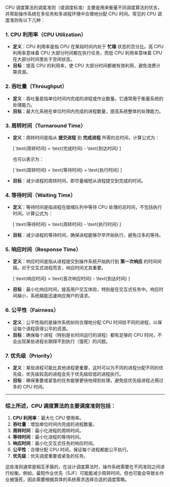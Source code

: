CPU 调度算法的调度准则（或调度标准）主要是用来衡量不同调度算法的优劣，并帮助操作系统在多任务和多进程环境中合理地分配 CPU 时间。常见的 CPU 调度准则有以下几种：

### 1. **CPU 利用率（CPU Utilization）**
- **定义**：CPU 利用率是指 CPU 在某段时间内处于 **忙碌** 状态的百分比。高 CPU 利用率意味着 CPU 大部分时间都在执行任务，而低 CPU 利用率意味着 CPU 在大部分时间里处于空闲状态。
- **目标**：提高 CPU 的利用率，使 CPU 大部分时间都被有效利用，避免浪费计算资源。

### 2. **吞吐量（Throughput）**
- **定义**：吞吐量是指单位时间内完成的进程或作业数量。它通常用于衡量系统的处理能力。
- **目标**：最大化系统在单位时间内完成的进程数量，提高系统整体的处理能力。

### 3. **周转时间（Turnaround Time）**
- **定义**：周转时间是指从 **提交进程** 到 **完成进程** 所需的总时间，计算公式为：
  
  \[
  \text{周转时间} = \text{完成时间} - \text{到达时间}
  \]
  
  也可以表示为：
  
  \[
  \text{周转时间} = \text{等待时间} + \text{执行时间}
  \]
  
- **目标**：减少进程的周转时间，即尽量缩短从进程提交到完成的时间。

### 4. **等待时间（Waiting Time）**
- **定义**：等待时间是指进程在就绪队列中等待 CPU 处理的总时间，不包括执行时间。计算公式为：
  
  \[
  \text{等待时间} = \text{周转时间} - \text{执行时间}
  \]
  
- **目标**：减少进程的等待时间，确保进程能够尽早开始执行，避免过多的等待。

### 5. **响应时间（Response Time）**
- **定义**：响应时间是指从进程提交到操作系统开始执行到 **第一次响应** 的时间间隔。对于交互式进程而言，响应时间尤其重要。
  
  \[
  \text{响应时间} = \text{首次响应时间} - \text{到达时间}
  \]
  
- **目标**：最小化响应时间，提高用户交互体验，特别是在交互式任务中。响应时间越小，系统越能迅速响应用户的请求。

### 6. **公平性（Fairness）**
- **定义**：公平性指的是操作系统如何合理地分配 CPU 时间给不同的进程，以保证每个进程获得公平的资源。
- **目标**：确保每个进程（特别是长时间运行的进程）都有足够的 CPU 时间，不会出现某些进程长期得不到执行（饿死）的问题。

### 7. **优先级（Priority）**
- **定义**：某些进程可能比其他进程更重要，这时可以为不同的进程分配不同的优先级，优先级较高的进程会先于优先级较低的进程执行。
- **目标**：确保重要或紧急的任务能够更快地得到处理，避免低优先级进程占用过多的 CPU 时间。

---

### 综上所述，CPU 调度算法的主要调度准则包括：

1. **CPU 利用率**：最大化 CPU 使用率。
2. **吞吐量**：增加单位时间内完成的进程数量。
3. **周转时间**：最小化进程的周转时间。
4. **等待时间**：最小化进程的等待时间。
5. **响应时间**：最小化交互式任务的响应时间。
6. **公平性**：合理分配 CPU 时间，保证每个进程都能公平执行。
7. **优先级**：优先调度重要或紧急的任务。

这些准则通常是相互矛盾的，在设计调度算法时，操作系统需要在不同准则之间进行权衡。例如，最短作业优先（SJF）可能能减少周转时间，但也可能会导致长作业被饿死，因此需要根据具体的系统需求选择合适的调度策略。